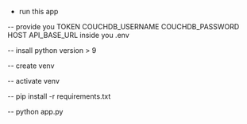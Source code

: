- run this app

-- provide you TOKEN COUCHDB_USERNAME COUCHDB_PASSWORD HOST API_BASE_URL inside you .env

-- insall python version > 9

-- create venv

-- activate venv

-- pip install -r requirements.txt

-- python app.py
